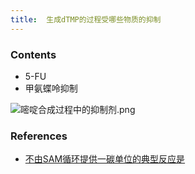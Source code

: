 ```yaml
---
title:  生成dTMP的过程受哪些物质的抑制
--- 
```


### Contents
- 5-FU
- 甲氨蝶呤抑制

![嘧啶合成过程中的抑制剂.png](/note-images/嘧啶合成过程中的抑制剂.png)
### References
- [不由SAM循环提供一碳单位的典型反应是](/不由SAM循环提供一碳单位的典型反应是)

